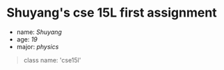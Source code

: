 # Shuyang's cse 15L first assignment
- name: *Shuyang*
- age: *19*
- major: *physics*
> class name: 'cse15l'
